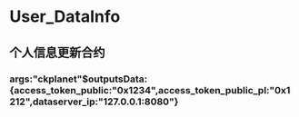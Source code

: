 # User_DataInfo

## 个人信息更新合约

### args:"ckplanet"$outputsData:{access_token_public:"0x1234",access_token_public_pl:"0x1212",dataserver_ip:"127.0.0.1:8080"}

